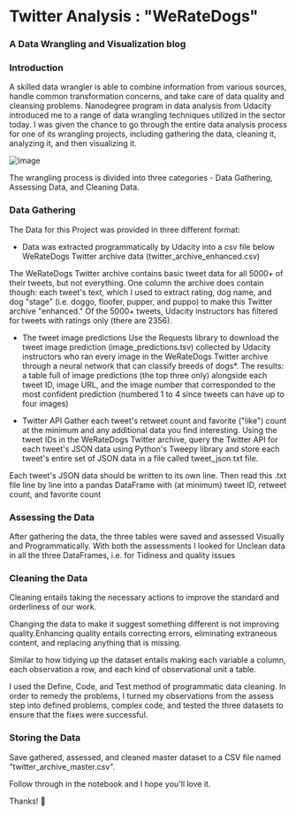 # Twitter Analysis : "WeRateDogs"
### A Data Wrangling and Visualization blog

### Introduction
A skilled data wrangler is able to combine information from various sources, handle common transformation concerns, and take care of data quality and cleansing problems.
Nanodegree program in data analysis from Udacity introduced me to a range of data wrangling techniques utilized in the sector today. I was given the chance to go through the entire data analysis process for one of its wrangling projects, including gathering the data, cleaning it, analyzing it, and then visualizing it.


![image](https://user-images.githubusercontent.com/102750228/189129673-b981a20e-39c5-40eb-a1bd-0489369f8e9d.png)

The wrangling process is divided into three categories - Data Gathering, Assessing Data, and Cleaning Data.

### Data Gathering
The Data for this Project was provided in three different format:

- Data was extracted programmatically by Udacity into a csv file below WeRateDogs Twitter archive data (twitter_archive_enhanced.csv)

The WeRateDogs Twitter archive contains basic tweet data for all 5000+ of their tweets, but not everything. One column the archive does contain though: each tweet's text, which I used to extract rating, dog name, and dog "stage" (i.e. doggo, floofer, pupper, and puppo) to make this Twitter archive "enhanced." Of the 5000+ tweets, Udacity instructors has filtered for tweets with ratings only (there are 2356).

- The tweet image predictions
Use the Requests library to download the tweet image prediction (image_predictions.tsv) collected by Udacity instructors who ran every image in the WeRateDogs Twitter archive through a neural network that can classify breeds of dogs*. The results: a table full of image predictions (the top three only) alongside each tweet ID, image URL, and the image number that corresponded to the most confident prediction (numbered 1 to 4 since tweets can have up to four images)

- Twitter API
Gather each tweet's retweet count and favorite ("like") count at the minimum and any additional data you find interesting. Using the tweet IDs in the WeRateDogs Twitter archive, query the Twitter API for each tweet's JSON data using Python's Tweepy library and store each tweet's entire set of JSON data in a file called tweet_json.txt file.

Each tweet's JSON data should be written to its own line. Then read this .txt file line by line into a pandas DataFrame with (at minimum) tweet ID, retweet count, and favorite count

### Assessing the Data
After gathering the data, the three tables were saved and assessed Visually and Programmatically. With both the assessments I looked for Unclean data in all the three DataFrames, i.e. for Tidiness and quality issues

### Cleaning the Data 
Cleaning entails taking the necessary actions to improve the standard and orderliness of our work.

Changing the data to make it suggest something different is not improving quality.Enhancing quality entails correcting errors, eliminating extraneous content, and replacing anything that is missing.

Similar to how tidying up the dataset entails making each variable a column, each observation a row, and each kind of observational unit a table.

I used the Define, Code, and Test method of programmatic data cleaning. In order to remedy the problems, I turned my observations from the assess step into defined problems, complex code, and tested the three datasets to ensure that the fixes were successful.

### Storing the Data
Save gathered, assessed, and cleaned master dataset to a CSV file named "twitter_archive_master.csv".

Follow through in the notebook and I hope you'll love it.

Thanks! 🤗



